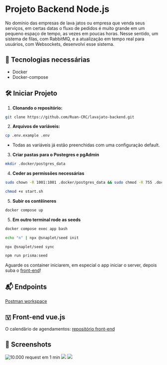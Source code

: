 # Projeto Backend Node.js

No domínio das empresas de lava jatos ou empresa que venda seus serviços, em certas datas o fluxo de pedidos é muito grande em um pequeno espaço de tempo, as vezes em poucas horas. Nesse sentido, um sistema de filas, com RabbitMQ, e a atualização em tempo real para usuários, com Websockets, desenvolvi esse sistema.

## 🚀 Tecnologias necessárias

- Docker
- Docker-compose

## 🛠️ Iniciar Projeto

1.  **Clonando o repositório:**

```bash
git clone https://github.com/Ruan-CRC/lavajato-backend.git
```

2.  **Arquivos de variáveis:**

```bash
cp .env.example .env
```

- Todas as variáveis já estão preenchidas com uma configuração default.

3.  **Criar pastas para o Postegres e pgAdmin**

```bash
mkdir .docker/postgres_data
```

4.  **Ceder as permissões necessárias**

```bash
sudo chown -R 1001:1001 .docker/postgres_data && sudo chmod -R 755 .docker/postgres_data
```

```bash
chmod +x start.sh
```

5.  **Subir os contêineres**

```bash
docker compose up
```

5.  **Em outro terminal rode as seeds**

```bash
docker compose exec app bash
```

```bash
echo "n" | npx @snaplet/seed init
```

```bash
npx @snaplet/seed sync
```

```bash
npm run prisma:seed
```

Aguarde os container iniciarem, em especial o app iniciar o server, depois suba o [front-end](https://github.com/Ruan-CRC/lavajato-frontEnd.git)!

## 📬 Endpoints

[Postman workspace](https://www.postman.com/rcrc00/workspace/lavajato-pb/collection/31135629-22f63187-f8e8-47f9-8c33-1c32dc590515?action=share&creator=31135629)

## 🇻 Front-end vue.js

O calendârio de agendamentos: [repositório front-end](https://github.com/Ruan-CRC/lavajato-frontEnd.git)

## 📸 Screenshots

<img src="https://media.licdn.com/dms/image/v2/D4D22AQGJjca5ilC6Ug/feedshare-shrink_1280/feedshare-shrink_1280/0/1724435640594?e=1727308800&v=beta&t=QdJbW9-WTHd9VjNs3IrIZS9nI-cpoowthlVvQKr4Lp4" alt="10.000 request em 1 min">

<img src="https://media.licdn.com/dms/image/v2/D4D22AQGoMgQIELu6mw/feedshare-shrink_1280/feedshare-shrink_1280/0/1724435640708?e=1727308800&v=beta&t=zb4lrsfkdrvVQNh8-MzUm33VwEA2irvswT35i1-P_8w">

<img src="https://media.licdn.com/dms/image/v2/D4D22AQGfdWohrBgH_g/feedshare-shrink_800/feedshare-shrink_800/0/1723837765730?e=1727913600&v=beta&t=Kt78t5WP34CY81Ub1fqeDc_8dCuckZIr_PAzFVbWxQo">
